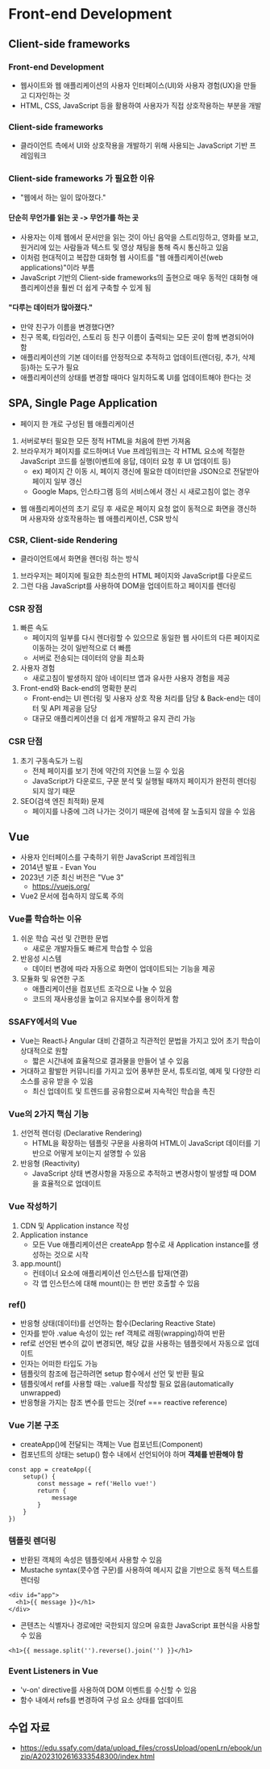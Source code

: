 # Front-end Development

## Client-side frameworks

### Front-end Development
- 웹사이트와 웹 애플리케이션의 사용자 인터페이스(UI)와 사용자 경험(UX)을 만들고 디자인하는 것
- HTML, CSS, JavaScript 등을 활용하여 사용자가 직접 상호작용하는 부분을 개발

### Client-side frameworks
- 클라이언트 측에서 UI와 상호작용을 개발하기 위해 사용되는 JavaScript 기반 프레임워크

### Client-side frameworks 가 필요한 이유
- "웹에서 하는 일이 많아졌다."

#### 단순히 무언가를 읽는 곳 -> 무언가를 하는 곳
- 사용자는 이제 웹에서 문서만을 읽는 것이 아닌 음악을 스트리밍하고, 영화를 보고, 원거리에 있는 사람들과 텍스트 및 영상 채팅을 통해 즉시 통신하고 있음
- 이처럼 현대적이고 복잡한 대화형 웹 사이트를 "웹 애플리케이션(web applications)"이라 부름
- JavaScript 기반의 Client-side frameworks의 출현으로 매우 동적인 대화형 애플리케이션을 훨씬 더 쉽게 구축할 수 있게 됨

#### "다루는 데이터가 많아졌다."
- 만약 친구가 이름을 변경했다면?
- 친구 목록, 타임라인, 스토리 등 친구 이름이 출력되는 모든 곳이 함께 변경되어야 함
- 애플리케이션의 기본 데이터를 안정적으로 추적하고 업데이트(렌더링, 추가, 삭제 등)하는 도구가 필요
- 애플리케이션의 상태를 변경할 때마다 일치하도록 UI를 업데이트해야 한다는 것


## SPA, Single Page Application
- 페이지 한 개로 구성된 웹 애플리케이션
1. 서버로부터 필요한 모든 정적 HTML을 처음에 한번 가져옴
2. 브라우저가 페이지를 로드하며녀 Vue 프레임워크는 각 HTML 요소에 적절한 JavaScript 코드를 실행(이벤트에 응답, 데이터 요청 후 UI 업데이트 등)
    - ex) 페이지 간 이동 시, 페이지 갱신에 필요한 데이터만을 JSON으로 전달받아 페이지 일부 갱신
    - Google Maps, 인스타그램 등의 서비스에서 갱신 시 새로고침이 없는 경우
- 웹 애플리케이션의 초기 로딩 후 새로운 페이지 요청 없이 동적으로 화면을 갱신하며 사용자와 상호작용하는 웹 애플리케이션, CSR 방식

### CSR, Client-side Rendering
- 클라이언트에서 화면을 렌더링 하는 방식
1. 브라우저는 페이지에 필요한 최소한의 HTML 페이지와 JavaScript를 다운로드
2. 그런 다음 JavaScript를 사용하여 DOM을 업데이트하고 페이지를 렌더링

### CSR 장점
1. 빠른 속도
    - 페이지의 일부를 다시 렌더링할 수 있으므로 동일한 웹 사이트의 다른 페이지로 이동하는 것이 일반적으로 더 빠름
    - 서버로 전송되는 데이터의 양을 최소화
2. 사용자 경험
    - 새로고침이 발생하지 않아 네이티브 앱과 유사한 사용자 경험을 제공
3. Front-end와 Back-end의 명확한 분리
    - Front-end는 UI 렌더링 및 사용자 상호 작용 처리를 담당 & Back-end는 데이터 및 API 제공을 담당
    - 대규모 애플리케이션을 더 쉽게 개발하고 유지 관리 가능

### CSR 단점
1. 초기 구동속도가 느림
    - 전체 페이지를 보기 전에 약간의 지연을 느낄 수 있음
    - JavaScript가 다운로드, 구문 분석 및 실행될 때까지 페이지가 완전히 렌더링 되지 않기 때문
2. SEO(검색 엔진 최적화) 문제
    - 페이지를 나중에 그려 나가는 것이기 때문에 검색에 잘 노출되지 않을 수 있음


## Vue
- 사용자 인터페이스를 구축하기 위한 JavaScript 프레임워크
- 2014년 발표 - Evan You
- 2023년 기준 최신 버전은 "Vue 3"
    - https://vuejs.org/
- Vue2 문서에 접속하지 않도록 주의

### Vue를 학습하는 이유
1. 쉬운 학습 곡선 및 간편한 문법
    - 새로운 개발자들도 빠르게 학습할 수 있음
2. 반응성 시스템
    - 데이터 변경에 따라 자동으로 화면이 업데이트되는 기능을 제공
3. 모듈화 및 유연한 구조
    - 애플리케이션을 컴포넌트 조각으로 나눌 수 있음
    - 코드의 재사용성을 높이고 유지보수를 용이하게 함

### SSAFY에서의 Vue
- Vue는 React나 Angular 대비 간결하고 직관적인 문법을 가지고 있어 초기 학습이 상대적으로 원할
    - 짧은 시간내에 효율적으로 결과물을 만들어 낼 수 있음
- 거대하고 활발한 커뮤니티를 가지고 있어 풍부한 문서, 튜토리얼, 예제 및 다양한 리소스를 공유 받을 수 있음
    - 최신 업데이트 및 트렌드를 공유함으로써 지속적인 학습을 촉진

### Vue의 2가지 핵심 기능
1. 선언적 렌더링 (Declarative Rendering)
    - HTML을 확장하는 템플릿 구문을 사용하여 HTML이 JavaScript 데이터를 기반으로 어떻게 보이는지 설명할 수 있음
2. 반응형 (Reactivity)
    - JavaScript 상태 변경사항을 자동으로 추적하고 변경사항이 발생할 때 DOM을 효율적으로 업데이트

### Vue 작성하기
1. CDN 및 Application instance 작성
2. Application instance
    - 모든 Vue 애플리케이션은 createApp 함수로 새 Application instance를 생성하는 것으로 시작
3. app.mount()
    - 컨테이너 요소에 애플리케이션 인스턴스를 탑재(연결)
    - 각 앱 인스턴스에 대해 mount()는 한 번만 호출할 수 있음

### ref()
- 반응형 상태(데이터)를 선언하는 함수(Declaring Reactive State)
- 인자를 받아 .value 속성이 있는 ref 객체로 래핑(wrapping)하여 반환
- ref로 선언된 변수의 값이 변경되면, 해당 값을 사용하는 템플릿에서 자동으로 업데이트
- 인자는 어떠한 타입도 가능
- 템플릿의 참조에 접근하려면 setup 함수에서 선언 및 반환 필요
- 템플릿에서 ref를 사용할 때는 .value를 작성할 필요 없음(automatically unwrapped)
- 반응형을 가지는 참조 변수를 만드는 것(ref === reactive reference)

### Vue 기본 구조
- createApp()에 전달되는 객체는 Vue 컴포넌트(Component)
- 컴포넌트의 상태는 setup() 함수 내에서 선언되어야 하며 **객체를 반환해야 함**
```
const app = createApp({
    setup() {
        const message = ref('Hello vue!')
        return {
            message
        }
    }
})
```

### 템플릿 렌더링
- 반환된 객체의 속성은 템플릿에서 사용할 수 있음
- Mustache syntax(콧수염 구문)를 사용하여 메시지 값을 기반으로 동적 텍스트를 렌더링
```
<div id="app">
  <h1>{{ message }}</h1>
</div>
```
- 콘텐츠는 식별자나 경로에만 국한되지 않으며 유효한 JavaScript 표현식을 사용할 수 있음
```
<h1>{{ message.split('').reverse().join('') }}</h1>
```

### Event Listeners in Vue
- 'v-on' directive를 사용하여 DOM 이벤트를 수신할 수 있음
- 함수 내에서 refs를 변경하여 구성 요소 상태를 업데이트



























## 수업 자료
- https://edu.ssafy.com/data/upload_files/crossUpload/openLrn/ebook/unzip/A2023102616333548300/index.html
